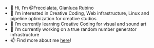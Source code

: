 - 👋 Hi, I’m @Freccialata, Gianluca Rubino
- 👀 I’m interested in Creative Coding, Web infrastructure, Linux and pipeline optimization for creative studios
- 🌱 I’m currently learning Creative Coding for visual and sound art
- 💞️ I’m currently working on a true random number generator infrastructure
- 📫 Find more about me <a href="https://freccialata.github.io/" target="_blank">here</a>!

<!---
Freccialata/Freccialata is a ✨ special ✨ repository because its `README.md` (this file) appears on your GitHub profile.
You can click the Preview link to take a look at your changes.
--->
